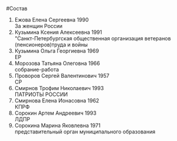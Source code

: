 #Состав
1. Ежова Елена Сергеевна 1990   
    За женщин России
2. Кузьмина Ксения Алексеевна 1991   
    "Санкт-Петербургская общественная организация ветеранов (пенсионеров)труда и войны
3. Кузьмина Ольга Георгиевна 1969   
    ЕР
4. Морозова Татьяна Олеговна 1966   
    собрание-работа
5. Проворов Сергей Валентинович 1957   
    СР
6. Смирнов Трофим Николаевич 1993   
    ПАТРИОТЫ РОССИИ
7. Смирнова Елена Ионасовна 1962   
    КПРФ
8. Сорокин Артем Андреевич 1993   
    ЛДПР
9. Сорокина Марина Яковлевна 1971   
    представительный орган муниципального образования
